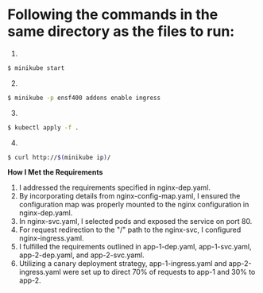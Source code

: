 # Following the commands in the same directory as the files to run:

1. 
```bash
$ minikube start
```
2. 
```bash
$ minikube -p ensf400 addons enable ingress
```
3. 
```bash
$ kubectl apply -f .
```
4. 
```bash
$ curl http://$(minikube ip)/
```

**How I Met the Requirements**
1. I addressed the requirements specified in nginx-dep.yaml.
1. By incorporating details from nginx-config-map.yaml, I ensured the configuration map was properly mounted to the nginx configuration in nginx-dep.yaml.
1. In nginx-svc.yaml, I selected pods and exposed the service on port 80.
1. For request redirection to the "/" path to the nginx-svc, I configured nginx-ingress.yaml.
1. I fulfilled the requirements outlined in app-1-dep.yaml, app-1-svc.yaml, app-2-dep.yaml, and app-2-svc.yaml.
1. Utilizing a canary deployment strategy, app-1-ingress.yaml and app-2-ingress.yaml were set up to direct 70% of requests to app-1 and 30% to app-2.

